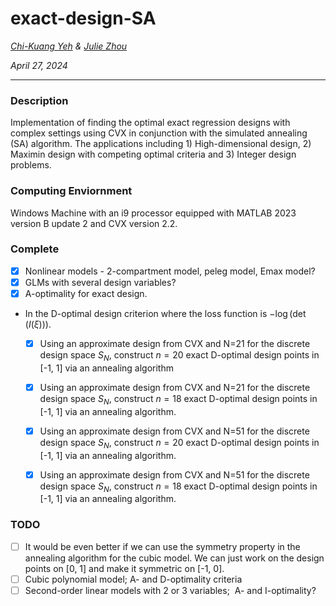 # exact-design-SA

*[Chi-Kuang Yeh](https://chikuang.github.io/) & [Julie Zhou](https://www.uvic.ca/science/math-statistics/people/home/faculty/zhou_julie.php)*

*April 27, 2024*

---

### Description

Implementation of finding the optimal exact regression designs with complex settings using CVX in conjunction with the simulated annealing (SA) algorithm. The applications including 1) High-dimensional design, 2) Maximin design with competing optimal criteria and 3) Integer design problems.

### Computing Enviornment

Windows Machine with an i9 processor equipped with MATLAB 2023 version B update 2 and CVX version 2.2.

### Complete 
- [x] Nonlinear models - 2-compartment model, peleg model, Emax model?
- [x] GLMs with several design variables?
- [x] A-optimality for exact design.
- In the D-optimal design criterion where the loss function is $-\log(\det(I(\xi)))$.
  - [x] Using an approximate design from CVX and N=21 for the discrete design space $S_N$, construct $n=20$ exact D-optimal design points in [-1, 1] via an annealing algorithm
  - [x] Using an approximate design from CVX and N=21 for the discrete design space $S_N$, construct $n=18$ exact D-optimal design points in [-1, 1] via an annealing algorithm.
  - [x] Using an approximate design from CVX and N=51 for the discrete design space $S_N$, construct $n=20$ exact D-optimal design points in [-1, 1] via an annealing algorithm.
  - [x] Using an approximate design from CVX and N=51 for the discrete design space $S_N$, construct $n=18$ exact D-optimal design points in [-1, 1] via an annealing algorithm.


### TODO
- [ ] It would be even better if we can use the symmetry property in the annealing algorithm for the cubic model. We can just work on the design points on [0, 1] and make it symmetric on [-1, 0].
- [ ] Cubic polynomial model; A- and D-optimality criteria
- [ ] Second-order linear models with 2 or 3 variables;  A- and I-optimality?